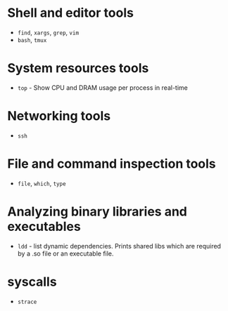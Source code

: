 # Shell and editor tools

- `find`, `xargs`, `grep`, `vim`
- `bash`, `tmux`

# System resources tools

- `top` - Show CPU and DRAM usage per process in real-time

# Networking tools

- `ssh`

# File and command inspection tools

- `file`, `which`, `type`

# Analyzing binary libraries and executables

- `ldd` - list dynamic dependencies. Prints shared libs which are required by a .so file or an executable file.

# syscalls

- `strace`
